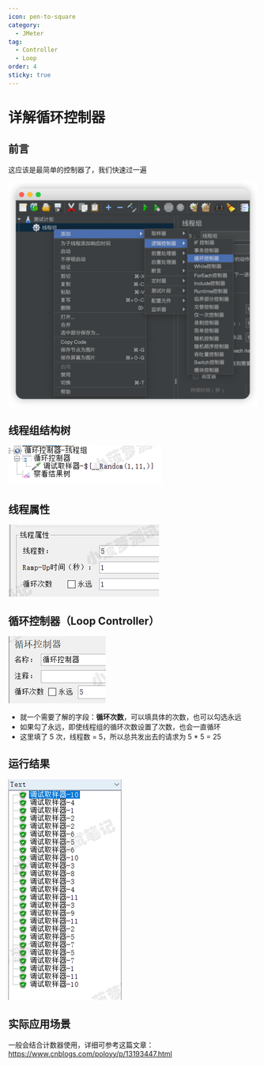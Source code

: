 ```yaml
---
icon: pen-to-square
category:
  - JMeter
tag:
  - Controller
  - Loop
order: 4
sticky: true
---
```




# 详解循环控制器

## 前言

这应该是最简单的控制器了，我们快速过一遍

![循环控制器](/assets/jmeter/image-20250329005023185.png) 

## 线程组结构树

[![img](/assets/jmeter/1896874-20200627163538298-29981636.png)](https://img2020.cnblogs.com/blog/1896874/202006/1896874-20200627163538298-29981636.png)

 

## 线程属性

[![img](/assets/jmeter/1896874-20200627163543598-1603320513.png)](https://img2020.cnblogs.com/blog/1896874/202006/1896874-20200627163543598-1603320513.png)

 

## 循环控制器（Loop Controller）

[![img](/assets/jmeter/1896874-20200627163546691-1490760811.png)](https://img2020.cnblogs.com/blog/1896874/202006/1896874-20200627163546691-1490760811.png)

- 就一个需要了解的字段：**循环次数**，可以填具体的次数，也可以勾选永远
- 如果勾了永远，即使线程组的循环次数设置了次数，也会一直循环
- 这里填了 5 次，线程数 = 5，所以总共发出去的请求为 5 * 5 = 25

 

## 运行结果

[![img](/assets/jmeter/1896874-20200627163549798-1050376007.png)](https://img2020.cnblogs.com/blog/1896874/202006/1896874-20200627163549798-1050376007.png)

 

## 实际应用场景

一般会结合计数器使用，详细可参考这篇文章：https://www.cnblogs.com/poloyy/p/13193447.html